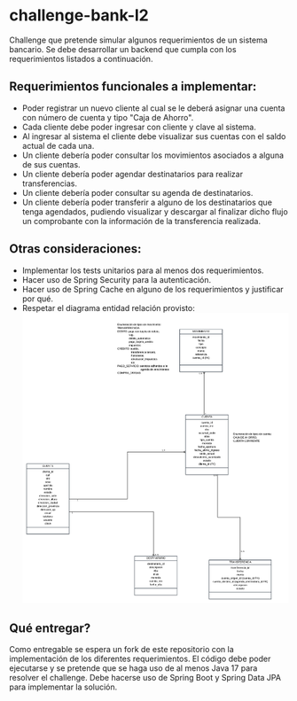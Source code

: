 # challenge-bank-l2

Challenge que pretende simular algunos requerimientos de un sistema bancario.
Se debe desarrollar un backend que cumpla con los requerimientos listados a continuación.

## Requerimientos funcionales a implementar:
- Poder registrar un nuevo cliente al cual se le deberá asignar una cuenta con número de cuenta y tipo "Caja de Ahorro".
- Cada cliente debe poder ingresar con cliente y clave al sistema.
- Al ingresar al sistema el cliente debe visualizar sus cuentas con el saldo actual de cada una.
- Un cliente debería poder consultar los movimientos asociados a alguna de sus cuentas.
- Un cliente debería poder agendar destinatarios para realizar transferencias.
- Un cliente debería poder consultar su agenda de destinatarios.
- Un cliente debería poder transferir a alguno de los destinatarios que tenga agendados, pudiendo visualizar y descargar al finalizar dicho flujo un comprobante con la información de la transferencia realizada.

## Otras consideraciones:
- Implementar los tests unitarios para al menos dos requerimientos.
- Hacer uso de Spring Security para la autenticación.
- Hacer uso de Spring Cache en alguno de los requerimientos y justificar por qué.
- Respetar el diagrama entidad relación provisto:
![Modelo](entidad-relacion.png)

## Qué entregar?
Como entregable se espera un fork de este repositorio con la implementación de los diferentes requerimientos. 
El código debe poder ejecutarse y se pretende que se haga uso de al menos Java 17 para resolver el challenge.
Debe hacerse uso de Spring Boot y Spring Data JPA para implementar la solución.